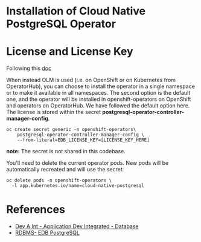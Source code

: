# Installation of Cloud Native PostgreSQL Operator


# License and License Key 

Following this [doc](https://www.enterprisedb.com/docs/kubernetes/cloud_native_postgresql/license_keys/) 

When instead OLM is used (i.e. on OpenShift or on Kubernetes from OperatorHub), you can choose to install the operator in a single namespace or to make it available in all namespaces.  The second option is the default one, and the operator will be installed in openshift-operators on OpenShift and operators on OperatorHub. We have followed the default option here. The license is stored within the secret __postgresql-operator-controller-manager-config__. 

```
oc create secret generic -n openshift-operators\
    postgresql-operator-controller-manager-config \
    --from-literal=EDB_LICENSE_KEY=[LICENSE_KEY_HERE]
```

**note:** The secret is not shared in this codebase. 

You'll need to delete the current operator pods. New pods will be automatically recreated and will use the secret:

```
oc delete pods -n openshift-operators \
  -l app.kubernetes.io/name=cloud-native-postgresql
```


# References 
- [Dev A Int - Application Dev Integrated - Database](https://confluence.uk.ngridtools.com/display/FBPBLUE/Dev+A+Int+-+Application+Dev+Integrated#DevAIntApplicationDevIntegrated-DatabaseDesign)
- [RDBMS- EDB PostgreSQL](https://confluence.uk.ngridtools.com/display/FBPBLUE/RDBMS-+EDB+PostgreSQL#RDBMSEDBPostgreSQL-Security)


